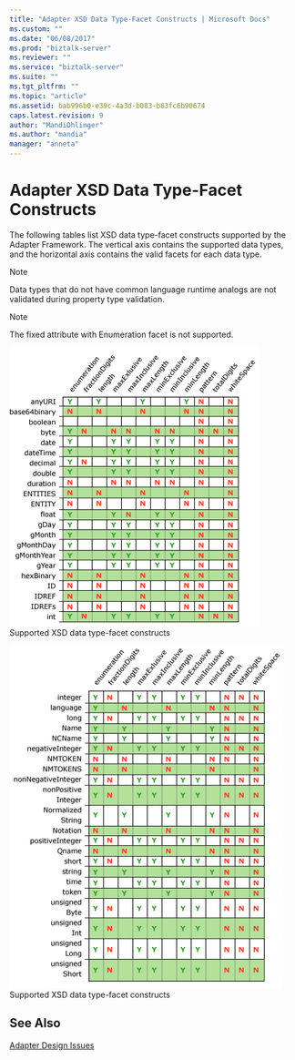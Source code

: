 ```yaml
---
title: "Adapter XSD Data Type-Facet Constructs | Microsoft Docs"
ms.custom: ""
ms.date: "06/08/2017"
ms.prod: "biztalk-server"
ms.reviewer: ""
ms.service: "biztalk-server"
ms.suite: ""
ms.tgt_pltfrm: ""
ms.topic: "article"
ms.assetid: bab996b0-e39c-4a3d-b083-b83fc6b90674
caps.latest.revision: 9
author: "MandiOhlinger"
ms.author: "mandia"
manager: "anneta"
---
```

# Adapter XSD Data Type-Facet Constructs
The following tables list XSD data type-facet constructs supported by the Adapter Framework. The vertical axis contains the supported data types, and the horizontal axis contains the valid facets for each data type.  
  
> [!NOTE]
>  Data types that do not have common language runtime analogs are not validated during property type validation.  
  
> [!NOTE]
>  The fixed attribute with Enumeration facet is not supported.  
  
 ![](../core/media/ebiz-prog-custadapt-datatype1.gif "ebiz_prog_custadapt_datatype1")  
Supported XSD data type-facet constructs  
  
 ![](../core/media/ebiz-prog-custadapt-datatype2.gif "ebiz_prog_custadapt_datatype2")  
Supported XSD data type-facet constructs  
  
## See Also  
 [Adapter Design Issues](../core/adapter-design-issues.md)